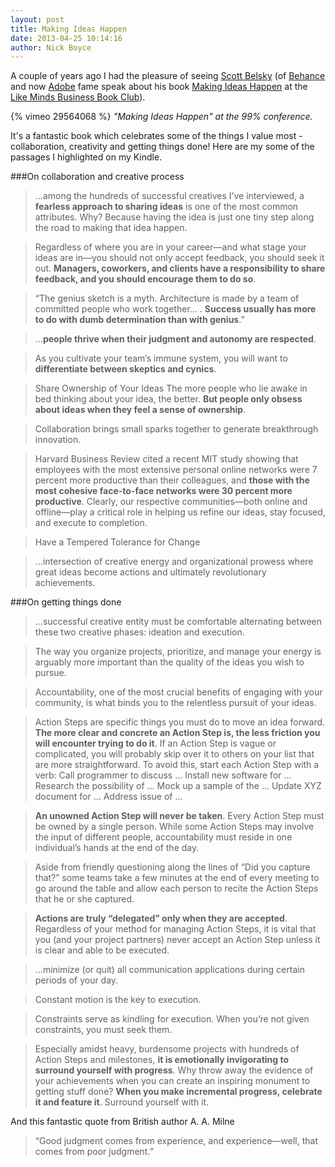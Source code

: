 ```yaml
---
layout: post
title: Making Ideas Happen
date: 2013-04-25 10:14:16
author: Nick Boyce
---
```

A couple of years ago I had the pleasure of seeing [Scott Belsky](http://www.scottbelsky.com/) (of [Behance](http://www.behance.com) and now [Adobe](http://www.adobe.com) fame speak about his book [Making Ideas Happen](http://99u.com/book/making-ideas-happen) at the [Like Minds Business Book Club](http://wearelikeminds.com/books)). 

{% vimeo 29564068 %}
*"Making Ideas Happen" at the 99% conference.*

It's a fantastic book which celebrates some of the things I value most - collaboration, creativity and getting things done! Here are my some of the passages I highlighted on my Kindle.

###On collaboration and creative process

> ...among the hundreds of successful creatives I’ve interviewed, a **fearless approach to sharing ideas** is one of the most common attributes. Why? Because having the idea is just one tiny step along the road to making that idea happen.

> Regardless of where you are in your career—and what stage your ideas are in—you should not only accept feedback, you should seek it out. **Managers, coworkers, and clients have a responsibility to share feedback, and you should encourage them to do so**.

> “The genius sketch is a myth. Architecture is made by a team of committed people who work together… . **Success usually has more to do with dumb determination than with genius**.”

> ...**people thrive when their judgment and autonomy are respected**.

> As you cultivate your team’s immune system, you will want to **differentiate between skeptics and cynics**.

> Share Ownership of Your Ideas The more people who lie awake in bed thinking about your idea, the better. **But people only obsess about ideas when they feel a sense of ownership**.

> Collaboration brings small sparks together to generate breakthrough innovation.

> Harvard Business Review cited a recent MIT study showing that employees with the most extensive personal online networks were 7 percent more productive than their colleagues, and **those with the most cohesive face-to-face networks were 30 percent more productive**. Clearly, our respective communities—both online and offline—play a critical role in helping us refine our ideas, stay focused, and execute to completion.

> Have a Tempered Tolerance for Change

> ...intersection of creative energy and organizational prowess where great ideas become actions and ultimately revolutionary achievements.

###On getting things done

> ...successful creative entity must be comfortable alternating between these two creative phases: ideation and execution.

> The way you organize projects, prioritize, and manage your energy is arguably more important than the quality of the ideas you wish to pursue.

> Accountability, one of the most crucial benefits of engaging with your community, is what binds you to the relentless pursuit of your ideas.

> Action Steps are specific things you must do to move an idea forward. **The more clear and concrete an Action Step is, the less friction you will encounter trying to do it**. If an Action Step is vague or complicated, you will probably skip over it to others on your list that are more straightforward. To avoid this, start each Action Step with a verb: Call programmer to discuss … Install new software for … Research the possibility of … Mock up a sample of the … Update XYZ document for … Address issue of …

> **An unowned Action Step will never be taken**. Every Action Step must be owned by a single person. While some Action Steps may involve the input of different people, accountability must reside in one individual’s hands at the end of the day.

> Aside from friendly questioning along the lines of “Did you capture that?” some teams take a few minutes at the end of every meeting to go around the table and allow each person to recite the Action Steps that he or she captured.

> **Actions are truly “delegated” only when they are accepted**. Regardless of your method for managing Action Steps, it is vital that you (and your project partners) never accept an Action Step unless it is clear and able to be executed.

> ...minimize (or quit) all communication applications during certain periods of your day.

> Constant motion is the key to execution.

> Constraints serve as kindling for execution. When you’re not given constraints, you must seek them.

> Especially amidst heavy, burdensome projects with hundreds of Action Steps and milestones, **it is emotionally invigorating to surround yourself with progress**. Why throw away the evidence of your achievements when you can create an inspiring monument to getting stuff done? **When you make incremental progress, celebrate it and feature it**. Surround yourself with it.

And this fantastic quote from British author A. A. Milne

> “Good judgment comes from experience, and experience—well, that comes from poor judgment.”